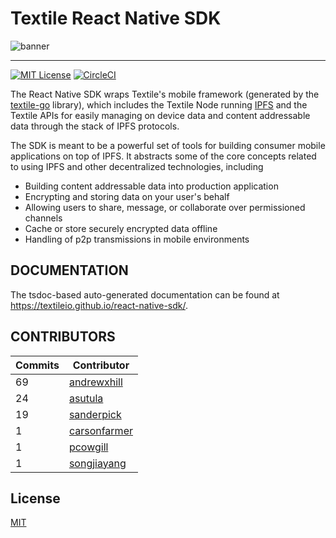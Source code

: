 
# Textile React Native SDK

![banner](https://s3.amazonaws.com/textile.public/Textile_Logo_Horizontal.png)

---

[![MIT License](http://img.shields.io/badge/license-MIT-blue.svg?style=flat)](LICENSE) [![CircleCI](https://circleci.com/gh/textileio/react-native-sdk/tree/master.svg?style=shield)](https://circleci.com/gh/textileio/react-native-sdk/tree/master)

The React Native SDK wraps Textile's mobile framework (generated by the [textile-go](https://github.com/textileio/textile-go/) library), which includes the Textile Node running [IPFS](https://ipfs.io) and the Textile APIs for easily managing on device data and content addressable data through the stack of IPFS protocols.

The SDK is meant to be a powerful set of tools for building consumer mobile applications on top of IPFS. It abstracts some of the core concepts related to using IPFS and other decentralized technologies, including

- Building content addressable data into production application
- Encrypting and storing data on your user's behalf
- Allowing users to share, message, or collaborate over permissioned channels
- Cache or store securely encrypted data offline
- Handling of p2p transmissions in mobile environments

## DOCUMENTATION

The tsdoc-based auto-generated documentation can be found at https://textileio.github.io/react-native-sdk/.

## CONTRIBUTORS
<!-- Update with yarn credit -->
<!-- ⛔️ AUTO-GENERATED-CONTENT:START (CONTRIBUTORS) -->
| **Commits** | **Contributor** |  
| --- | --- |  
| 69 | [andrewxhill](https://github.com/andrewxhill) |  
| 24 | [asutula](https://github.com/asutula) |  
| 19 | [sanderpick](https://github.com/sanderpick) |  
| 1  | [carsonfarmer](https://github.com/carsonfarmer) |  
| 1  | [pcowgill](https://github.com/pcowgill) |  
| 1  | [songjiayang](https://github.com/songjiayang) |  

<!-- ⛔️ AUTO-GENERATED-CONTENT:END -->

## License

[MIT](./LICENSE)
